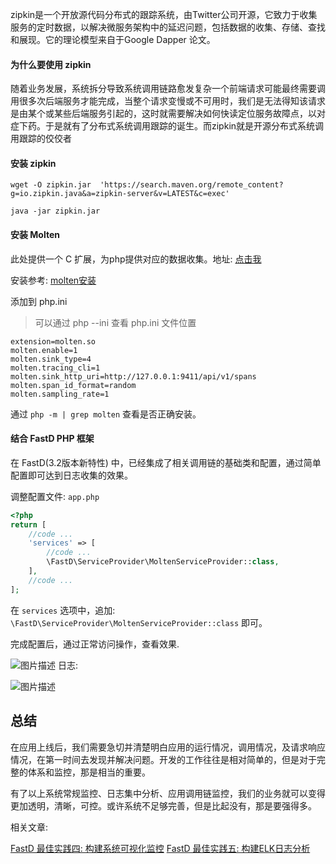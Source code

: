 zipkin是一个开放源代码分布式的跟踪系统，由Twitter公司开源，它致力于收集服务的定时数据，以解决微服务架构中的延迟问题，包括数据的收集、存储、查找和展现。它的理论模型来自于Google Dapper 论文。

#### 为什么要使用 zipkin

随着业务发展，系统拆分导致系统调用链路愈发复杂一个前端请求可能最终需要调用很多次后端服务才能完成，当整个请求变慢或不可用时，我们是无法得知该请求是由某个或某些后端服务引起的，这时就需要解决如何快读定位服务故障点，以对症下药。于是就有了分布式系统调用跟踪的诞生。而zipkin就是开源分布式系统调用跟踪的佼佼者

#### 安装 zipkin

```
wget -O zipkin.jar  'https://search.maven.org/remote_content?g=io.zipkin.java&a=zipkin-server&v=LATEST&c=exec'  

java -jar zipkin.jar
```

#### 安装 Molten

此处提供一个 C 扩展，为php提供对应的数据收集。地址: [点击我](https://github.com/chuan-yun/Molten)

安装参考: [molten安装](https://github.com/chuan-yun/Molten/blob/master/README_ZH.md)

添加到 php.ini

> 可以通过 php --ini 查看 php.ini 文件位置

```
extension=molten.so
molten.enable=1
molten.sink_type=4
molten.tracing_cli=1
molten.sink_http_uri=http://127.0.0.1:9411/api/v1/spans
molten.span_id_format=random
molten.sampling_rate=1
```

通过 `php -m | grep molten` 查看是否正确安装。

#### 结合 FastD PHP 框架

在 FastD(3.2版本新特性) 中，已经集成了相关调用链的基础类和配置，通过简单配置即可达到日志收集的效果。

调整配置文件: `app.php`

```php
<?php
return [
    //code ...
    'services' => [
        //code ...
        \FastD\ServiceProvider\MoltenServiceProvider::class,
    ],
    //code ...
];
```

在 `services` 选项中，追加: `\FastD\ServiceProvider\MoltenServiceProvider::class` 即可。

完成配置后，通过正常访问操作，查看效果.

![图片描述](https://sfault-image.b0.upaiyun.com/397/979/3979797788-59ba0b2f2460b_articlex)
日志:

![图片描述](https://sfault-image.b0.upaiyun.com/324/593/3245932138-59b7c152ac5b7_articlex)

## 总结

在应用上线后，我们需要急切并清楚明白应用的运行情况，调用情况，及请求响应情况，在第一时间去发现并解决问题。开发的工作往往是相对简单的，但是对于完整的体系和监控，那是相当的重要。

有了以上系统常规监控、日志集中分析、应用调用链监控，我们的业务就可以变得更加透明，清晰，可控。或许系统不足够完善，但是比起没有，那是要强得多。

相关文章:

[FastD 最佳实践四: 构建系统可视化监控](https://segmentfault.com/a/1190000011082379)
[FastD 最佳实践五: 构建ELK日志分析](https://segmentfault.com/a/1190000011136820)
